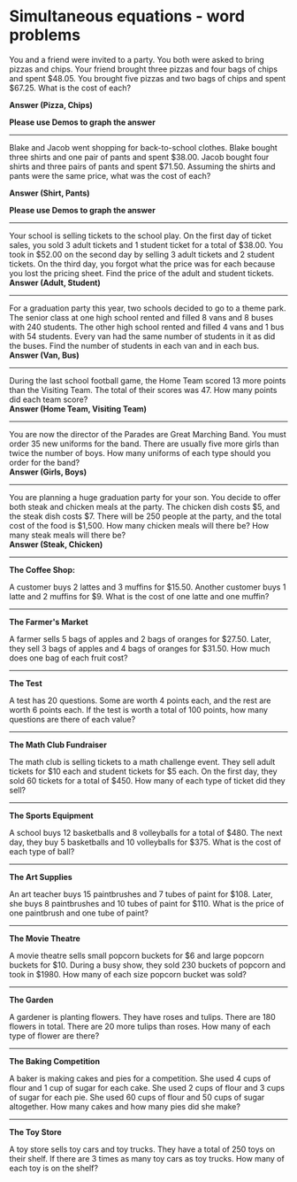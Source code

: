 
# Simultaneous equations - word problems 



You and a friend were invited to a party. You both were asked to bring pizzas and chips. Your friend brought three pizzas and four bags of chips and spent $48.05. You brought five pizzas and two bags of chips and spent $67.25. What is the cost of each?  

**Answer (Pizza, Chips)**  

**Please use Demos to graph the answer** 

---

Blake and Jacob went shopping for back-to-school clothes. Blake bought three shirts and one pair of pants and spent $38.00. Jacob bought four shirts and three pairs of pants and spent $71.50. Assuming the shirts and pants were the same price, what was the cost of each?  

**Answer (Shirt, Pants)**

**Please use Demos to graph the answer**

---

Your school is selling tickets to the school play. On the first day of ticket sales, you sold 3 adult tickets and 1 student ticket for a total of $38.00. You took in $52.00 on the second day by selling 3 adult tickets and 2 student tickets. On the third day, you forgot what the price was for each because you lost the pricing sheet. Find the price of the adult and student tickets.  
**Answer (Adult, Student)**

---

For a graduation party this year, two schools decided to go to a theme park. The senior class at one high school rented and filled 8 vans and 8 buses with 240 students. The other high school rented and filled 4 vans and 1 bus with 54 students. Every van had the same number of students in it as did the buses. Find the number of students in each van and in each bus.  
**Answer (Van, Bus)**

---

During the last school football game, the Home Team scored 13 more points than the Visiting Team. The total of their scores was 47. How many points did each team score?  
**Answer (Home Team, Visiting Team)**

---

You are now the director of the Parades are Great Marching Band. You must order 35 new uniforms for the band. There are usually five more girls than twice the number of boys. How many uniforms of each type should you order for the band?  
**Answer (Girls, Boys)**

---

You are planning a huge graduation party for your son. You decide to offer both steak and chicken meals at the party. The chicken dish costs $5, and the steak dish costs $7. There will be 250 people at the party, and the total cost of the food is $1,500. How many chicken meals will there be? How many steak meals will there be?  
**Answer (Steak, Chicken)**

---

**The Coffee Shop:** 

A customer buys 2 lattes and 3 muffins for $15.50. Another customer buys 1 latte and 2 muffins for $9.  What is the cost of one latte and one muffin?

---

**The Farmer's Market** 

A farmer sells 5 bags of apples and 2 bags of oranges for $27.50. Later, they sell 3 bags of apples and 4 bags of oranges for $31.50. How much does one bag of each fruit cost?

---
**The Test** 

A test has 20 questions. Some are worth 4 points each, and the rest are worth 6 points each. If the test is worth a total of 100 points, how many questions are there of each value?

---
**The Math Club Fundraiser** 

The math club is selling tickets to a math challenge event.  They sell adult tickets for $10 each and student tickets for $5 each. On the first day, they sold 60 tickets for a total of $450. How many of each type of ticket did they sell?

---

**The Sports Equipment** 

A school buys 12 basketballs and 8 volleyballs for a total of $480. The next day, they buy 5 basketballs and 10 volleyballs for $375. What is the cost of each type of ball?

---
**The Art Supplies**  

An art teacher buys 15 paintbrushes and 7 tubes of paint for $108. Later, she buys 8 paintbrushes and 10 tubes of paint for $110. What is the price of one paintbrush and one tube of paint?

---
**The Movie Theatre** 

A movie theatre sells small popcorn buckets for $6 and large popcorn buckets for $10. During a busy show, they sold 230 buckets of popcorn and took in $1980. How many of each size popcorn bucket was sold?

---
**The Garden** 

A gardener is planting flowers. They have roses and tulips.  There are 180 flowers in total. There are 20 more tulips than roses.  How many of each type of flower are there?

---
**The Baking Competition** 

A baker is making cakes and pies for a competition. She used 4 cups of flour and 1 cup of sugar for each cake. She used 2 cups of flour and 3 cups of sugar for each pie. She used 60 cups of flour and 50 cups of sugar altogether. How many cakes and how many pies did she make?

---
**The Toy Store** 

A toy store sells toy cars and toy trucks. They have a total of 250 toys on their shelf. If there are 3 times as many toy cars as toy trucks. How many of each toy is on the shelf?
